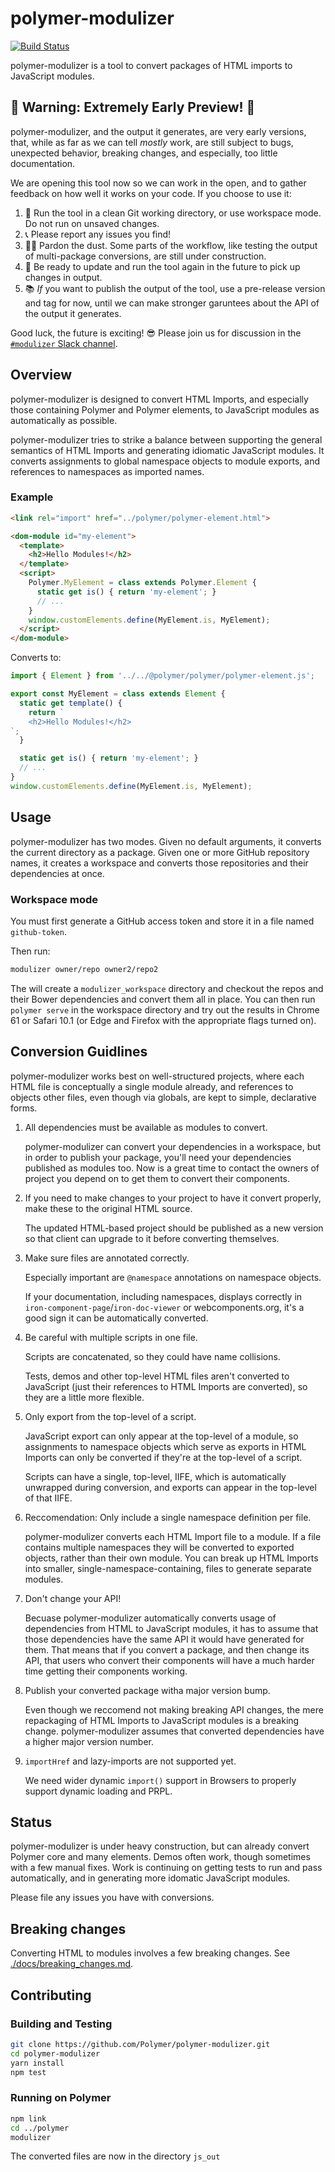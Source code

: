 # polymer-modulizer

[![Build Status](https://travis-ci.com/Polymer/polymer-modulizer.svg?token=x6MxFyUe7PYM8oPW9m6b&branch=master)](https://travis-ci.com/Polymer/polymer-modulizer)

polymer-modulizer is a tool to convert packages of HTML imports to JavaScript modules.

## 🚧 Warning: Extremely Early Preview! 🚧

polymer-modulizer, and the output it generates, are very early versions, that, while as far as we can tell *mostly* work, are still subject to bugs, unexpected behavior, breaking changes, and especially, too little documentation.

We are opening this tool now so we can work in the open, and to gather feedback on how well it works on your code. If you choose to use it:

 1. 🚿 Run the tool in a clean Git working directory, or use workspace mode. Do not run on unsaved changes.
 2. 📞 Please report any issues you find!
 3. 👷🏽‍ Pardon the dust. Some parts of the workflow, like testing the output of multi-package conversions, are still under construction.
 4. 🔄 Be ready to update and run the tool again in the future to pick up changes in output.
 5. 📚 _If_ you want to publish the output of the tool, use a pre-release version and tag for now, until we can make stronger garuntees about the API of the output it generates. 

Good luck, the future is exciting! 😎 Please join us for discussion in the [`#modulizer` Slack channel](https://polymer.slack.com/messages/G6R11FXEC/).

## Overview

polymer-modulizer is designed to convert HTML Imports, and especially those containing Polymer and Polymer elements, to JavaScript modules as automatically as possible.

polymer-modulizer tries to strike a balance between supporting the general semantics of HTML Imports and generating idiomatic JavaScript modules. It converts assignments to global namespace objects to module exports, and references to namespaces as imported names. 

### Example

```html
<link rel="import" href="../polymer/polymer-element.html">

<dom-module id="my-element">
  <template>
    <h2>Hello Modules!</h2>
  </template>
  <script>
    Polymer.MyElement = class extends Polymer.Element {
      static get is() { return 'my-element'; }
      // ...
    }
    window.customElements.define(MyElement.is, MyElement);
  </script>
</dom-module>
```

Converts to:

```javascript
import { Element } from '../../@polymer/polymer/polymer-element.js';

export const MyElement = class extends Element {
  static get template() {
    return `
    <h2>Hello Modules!</h2>
`;
  }

  static get is() { return 'my-element'; }
  // ...
}
window.customElements.define(MyElement.is, MyElement);
```

## Usage

polymer-modulizer has two modes. Given no default arguments, it converts the current directory as a package. Given one or more GitHub repository names, it creates a workspace and converts those repositories and their dependencies at once.

### Workspace mode

You must first generate a GitHub access token and store it in a file named `github-token`.

Then run:

```sh
modulizer owner/repo owner2/repo2
```

The will create a `modulizer_workspace` directory and checkout the repos and their Bower dependencies and convert them all in place. You can then run `polymer serve` in the workspace directory and try out the results in Chrome 61 or Safari 10.1 (or Edge and Firefox with the appropriate flags turned on).

## Conversion Guidlines

polymer-modulizer works best on well-structured projects, where each HTML file is conceptually a single module already, and references to objects other files, even though via globals, are kept to simple, declarative forms.

 1. All dependencies must be available as modules to convert.

    polymer-modulizer can convert your dependencies in a workspace, but in order to publish your package, you'll need your dependencies published as modules too. Now is a great time to contact the owners of project you depend on to get them to convert their components.

 1. If you need to make changes to your project to have it convert properly, make these to the original HTML source.
 
    The updated HTML-based project should be published as a new version so that client can upgrade to it before converting themselves.

 1. Make sure files are annotated correctly.
 
    Especially important are `@namespace` annotations on namespace objects.

    If your documentation, including namespaces, displays correctly in `iron-component-page`/`iron-doc-viewer` or webcomponents.org, it's a good sign it can be automatically converted.

 1. Be careful with multiple scripts in one file.

    Scripts are concatenated, so they could have name collisions.
    
    Tests, demos and other top-level HTML files aren't converted to JavaScript (just their references to HTML Imports are converted), so they are a little more flexible.

 1. Only export from the top-level of a script.

    JavaScript export can only appear at the top-level of a module, so assignments to namespace objects which serve as exports in HTML Imports can only be converted if they're at the top-level of a script.

    Scripts can have a single, top-level, IIFE, which is automatically unwrapped during conversion, and exports can appear in the top-level of that IIFE.
 
 1. Reccomendation: Only include a single namespace definition per file.

    polymer-modulizer converts each HTML Import file to a module. If a file contains multiple namespaces they will be converted to exported objects, rather than their own module. You can break up HTML Imports into smaller, single-namespace-containing, files to generate separate modules.

 1. Don't change your API!

    Becuase polymer-modulizer automatically converts usage of dependencies from HTML to JavaScript modules, it has to assume that those dependencies have the same API it would have generated for them. That means that if you convert a package, and then change its API, that users who convert their components will have a much harder time getting their components working.

 1. Publish your converted package witha major version bump.

    Even though we reccomend not making breaking API changes, the mere repackaging of HTML Imports to JavaScript modules is a breaking change. polymer-modulizer assumes that converted dependencies have a higher major version number.

 1. `importHref` and lazy-imports are not supported yet.

    We need wider dynamic `import()` support in Browsers to properly support dynamic loading and PRPL.

## Status

polymer-modulizer is under heavy construction, but can already convert Polymer core and many elements. Demos often work, though sometimes with a few manual fixes. Work is continuing on getting tests to run and pass automatically, and in generating more idomatic JavaScript modules.

Please file any issues you have with conversions.

## Breaking changes

Converting HTML to modules involves a few breaking changes. See [./docs/breaking_changes.md](./docs/breaking_changes.md).

## Contributing

### Building and Testing

```sh
git clone https://github.com/Polymer/polymer-modulizer.git
cd polymer-modulizer
yarn install
npm test
```

### Running on Polymer

```sh
npm link
cd ../polymer
modulizer
```

The converted files are now in the directory `js_out`
